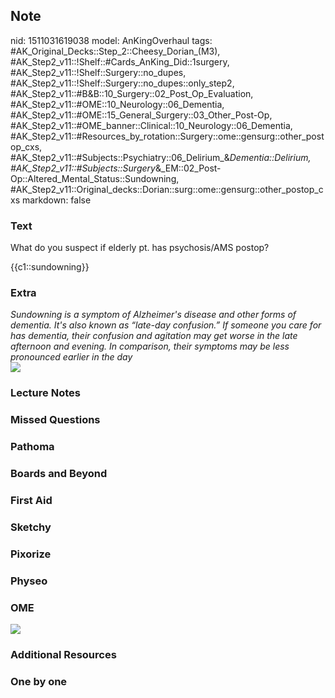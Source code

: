 ## Note
nid: 1511031619038
model: AnKingOverhaul
tags: #AK_Original_Decks::Step_2::Cheesy_Dorian_(M3), #AK_Step2_v11::!Shelf::#Cards_AnKing_Did::1surgery, #AK_Step2_v11::!Shelf::Surgery::no_dupes, #AK_Step2_v11::!Shelf::Surgery::no_dupes::only_step2, #AK_Step2_v11::#B&B::10_Surgery::02_Post_Op_Evaluation, #AK_Step2_v11::#OME::10_Neurology::06_Dementia, #AK_Step2_v11::#OME::15_General_Surgery::03_Other_Post-Op, #AK_Step2_v11::#OME_banner::Clinical::10_Neurology::06_Dementia, #AK_Step2_v11::#Resources_by_rotation::Surgery::ome::gensurg::other_postop_cxs, #AK_Step2_v11::#Subjects::Psychiatry::06_Delirium_&_Dementia::Delirium, #AK_Step2_v11::#Subjects::Surgery_&_EM::02_Post-Op::Altered_Mental_Status::Sundowning, #AK_Step2_v11::Original_decks::Dorian::surg::ome::gensurg::other_postop_cxs
markdown: false

### Text
What do you suspect if elderly pt. has psychosis/AMS postop?
<div>
  {{c1::sundowning}}
</div>

### Extra
<div>
  <i>Sundowning is a symptom of Alzheimer's disease and other forms
  of dementia. It's also known as “late-day confusion.” If someone
  you care for has dementia, their confusion and agitation may get
  worse in the late afternoon and evening. In comparison, their
  symptoms may be less pronounced earlier in the day</i>
</div><img src="paste-9118215569409.jpg">

### Lecture Notes


### Missed Questions


### Pathoma


### Boards and Beyond


### First Aid


### Sketchy


### Pixorize


### Physeo


### OME
<div class="ome-widget">
  <a href=
  "https://onlinemeded.org/spa/neurology/dementia/acquire?ref=anki">
  <img src="_OME_AnkiFlashcards_Lesson_2.png"></a>
</div>

### Additional Resources


### One by one

